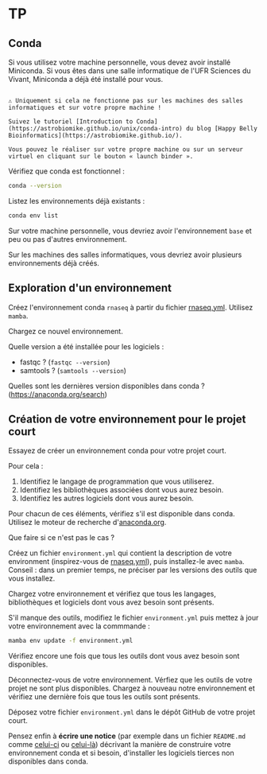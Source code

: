 # TP

## Conda

Si vous utilisez votre machine personnelle, vous devez avoir installé Miniconda.
Si vous êtes dans une salle informatique de l'UFR Sciences du Vivant, Miniconda a déjà été installé pour vous.

```{tip}

⚠️ Uniquement si cela ne fonctionne pas sur les machines des salles informatiques et sur votre propre machine !

Suivez le tutoriel [Introduction to Conda](https://astrobiomike.github.io/unix/conda-intro) du blog [Happy Belly Bioinformatics](https://astrobiomike.github.io/).

Vous pouvez le réaliser sur votre propre machine ou sur un serveur virtuel en cliquant sur le bouton « launch binder ».

```

Vérifiez que conda est fonctionnel :

```bash
conda --version
```

Listez les environnements déjà existants :

```bash
conda env list
```

Sur votre machine personnelle, vous devriez avoir l'environnement `base` et peu ou pas d'autres environnement.

Sur les machines des salles informatiques, vous devriez avoir plusieurs environnements déjà créés.







## Exploration d'un environnement 

Créez l'environnement conda `rnaseq` à partir du fichier [rnaseq.yml](https://raw.githubusercontent.com/pierrepo/intro-conda/master/rnaseq.yml). Utilisez `mamba`.

Chargez ce nouvel environnement.

Quelle version a été installée pour les logiciels :

- fastqc ? (`fastqc --version`)
- samtools ? (`samtools --version`)

Quelles sont les dernières version disponibles dans conda ? (<https://anaconda.org/search>)


## Création de votre environnement pour le projet court

Essayez de créer un environnement conda pour votre projet court.

Pour cela :

1. Identifiez le langage de programmation que vous utiliserez.
2. Identifiez les bibliothèques associées dont vous aurez besoin.
3. Identifiez les autres logiciels dont vous aurez besoin.

Pour chacun de ces éléments, vérifiez s'il est disponible dans conda. Utilisez le moteur de recherche d'[anaconda.org](https://anaconda.org/search).

Que faire si ce n'est pas le cas ?

Créez un fichier `environment.yml` qui contient la description de votre environment (inspirez-vous de [rnaseq.yml](https://raw.githubusercontent.com/pierrepo/intro-conda/master/rnaseq.yml)), puis installez-le avec `mamba`. Conseil : dans un premier temps, ne préciser par les versions des outils que vous installez.

Chargez votre environnement et vérifiez que tous les langages, bibliothèques et logiciels dont vous avez besoin sont présents.

S'il manque des outils, modifiez le fichier `environment.yml` puis mettez à jour votre environnement avec la commmande :

```bash
mamba env update -f environment.yml
```

Vérifiez encore une fois que tous les outils dont vous avez besoin sont disponibles.

Déconnectez-vous de votre environnement. Vérfiez que les outils de votre projet ne sont plus disponibles. Chargez à nouveau notre environnement et vérifiez une dernière fois que tous les outils sont présents.

Déposez votre fichier `environment.yml` dans le dépôt GitHub de votre projet court.

Pensez enfin à **écrire une notice** (par exemple dans un fichier `README.md` comme [celui-ci](https://github.com/MDverse/mdws/) ou [celui-là](https://github.com/data-fun/3d-genome-builder)) décrivant la manière de construire votre environnement conda et si besoin, d'installer les logiciels tierces non disponibles dans conda.


